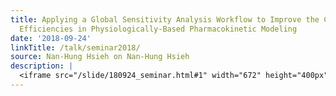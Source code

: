 ```yaml
---
title: Applying a Global Sensitivity Analysis Workflow to Improve the Computational
  Efficiencies in Physiologically-Based Pharmacokinetic Modeling
date: '2018-09-24'
linkTitle: /talk/seminar2018/
source: Nan-Hung Hsieh on Nan-Hung Hsieh
description: |
  <iframe src="/slide/180924_seminar.html#1" width="672" height="400px"></iframe>
---
```

